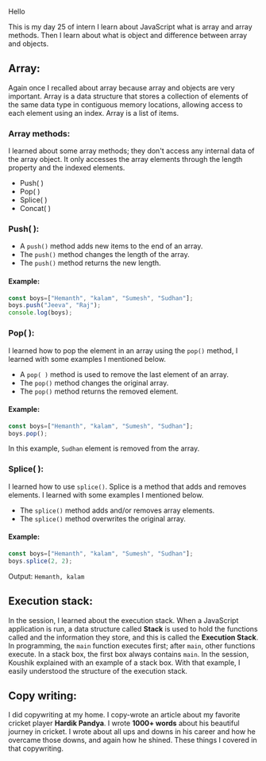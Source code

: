 Hello  

This is my day 25 of intern I learn about JavaScript what is array and array methods. Then I learn about what is object and difference between array and objects.

## Array:

Again once I recalled about array because array and objects are very important. Array is a data structure that stores a collection of elements of the same data type in contiguous memory locations, allowing access to each element using an index. Array is a list of items.

### Array methods:

I learned about some array methods; they don't access any internal data of the array object. It only accesses the array elements through the length property and the indexed elements.

- Push( )  
- Pop( )  
- Splice( )  
- Concat( )  

### Push( ):

- A `push()` method adds new items to the end of an array.  
- The `push()` method changes the length of the array.  
- The `push()` method returns the new length.  

#### Example:

```javascript
const boys=["Hemanth", "kalam", "Sumesh", "Sudhan"];
boys.push("Jeeva", "Raj");
console.log(boys);
```

### Pop( ):

I learned how to pop the element in an array using the `pop()` method, I learned with some examples I mentioned below.

- A `pop( )` method is used to remove the last element of an array.  
- The `pop()` method changes the original array.  
- The `pop()` method returns the removed element.  

#### Example:

```javascript
const boys=["Hemanth", "kalam", "Sumesh", "Sudhan"];
boys.pop();
```

In this example, `Sudhan` element is removed from the array.

### Splice( ):

I learned how to use `splice()`. Splice is a method that adds and removes elements. I learned with some examples I mentioned below.

- The `splice()` method adds and/or removes array elements.  
- The `splice()` method overwrites the original array.  

#### Example:

```javascript
const boys=["Hemanth", "kalam", "Sumesh", "Sudhan"];
boys.splice(2, 2);
```

Output: `Hemanth, kalam`

## Execution stack:

In the session, I learned about the execution stack. When a JavaScript application is run, a data structure called **Stack** is used to hold the functions called and the information they store, and this is called the **Execution Stack**. In programming, the `main` function executes first; after `main`, other functions execute. In a stack box, the first box always contains `main`. In the session, Koushik explained with an example of a stack box. With that example, I easily understood the structure of the execution stack.

## Copy writing:

I did copywriting at my home. I copy-wrote an article about my favorite cricket player **Hardik Pandya**. I wrote **1000+ words** about his beautiful journey in cricket. I wrote about all ups and downs in his career and how he overcame those downs, and again how he shined. These things I covered in that copywriting.
